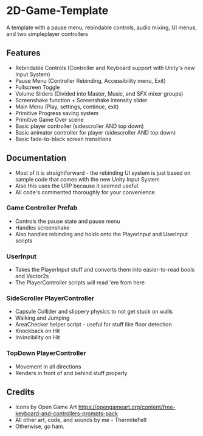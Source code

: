 # 2D-Game-Template
 A template with a pause menu, rebindable controls, audio mixing, UI menus, and two simpleplayer controllers

## Features
 - Rebindable Controls (Controller and Keyboard support with Unity's new Input System)
 - Pause Menu (Controller Rebinding, Accessibility menu, Exit)
 - Fullscreen Toggle
 - Volume Sliders (Divided into Master, Music, and SFX mixer groups)
 - Screenshake function + Screenshake intensity slider
 - Main Menu (Play, settings, continue, exit)
 - Primitive Progress saving system
 - Primitive Game Over scene
 - Basic player controller (sidescroller AND top down)
 - Basic animator controller for player (sidescroller AND top down)
 - Basic fade-to-black screen transitions

## Documentation 
 - Most of it is straightforward - the rebinding UI system is just based on sample code that comes with the new Unity Input System
 - Also this uses the URP because it seemed useful.
 - All code's commented thoroughly for your convenience.
### Game Controller Prefab
 - Controls the pause state and pause menu
 - Handles screenshake
 - Also handles rebinding and holds onto the PlayerInput and UserInput scripts
### UserInput
 - Takes the PlayerInput stuff and converts them into easier-to-read bools and Vector2s
 - The PlayerController scripts will read 'em from here
### SideScroller PlayerController
 - Capsule Collider and slippery physics to not get stuck on walls
 - Walking and Jumping
 - AreaChecker helper script - useful for stuff like floor detection
 - Knockback on Hit
 - Invincibility on Hit
### TopDown PlayerController
 - Movement in all directions
 - Renders in front of and behind stuff properly

## Credits
 - Icons by Open Game Art https://opengameart.org/content/free-keyboard-and-controllers-prompts-pack
 - All other art, code, and sounds by me - ThermiteFe8
 - Otherwise, go ham.
   
